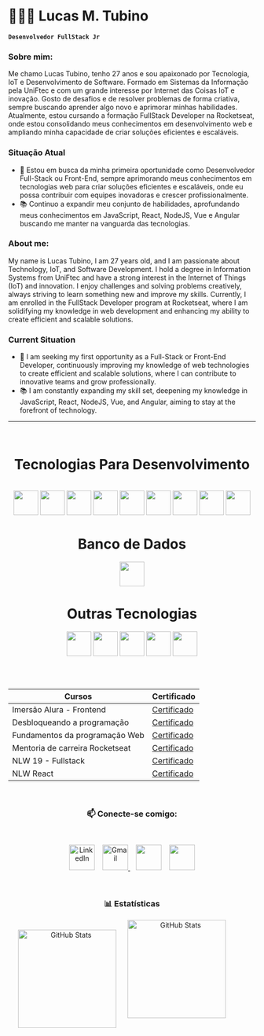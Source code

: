 # 👨🏻‍💻 Lucas M. Tubino

**`Desenvolvedor FullStack Jr`**

### Sobre mim:

Me chamo Lucas Tubino, tenho 27 anos e sou apaixonado por Tecnologia, IoT e Desenvolvimento de Software. Formado em Sistemas da Informação pela UniFtec e com um grande interesse por Internet das Coisas IoT e inovação. Gosto de desafios e de resolver problemas de forma criativa, sempre buscando aprender algo novo e aprimorar minhas habilidades. Atualmente, estou cursando a formação FullStack Developer na Rocketseat, onde estou consolidando meus conhecimentos em 
desenvolvimento web e ampliando minha capacidade de criar soluções eficientes e escaláveis.

### Situação Atual
* 🚀 Estou em busca da minha primeira oportunidade como Desenvolvedor Full-Stack ou Front-End, sempre aprimorando meus conhecimentos em tecnologias web para criar soluções eficientes e escaláveis, onde eu possa contribuir com equipes inovadoras e crescer profissionalmente.
* 📚 Continuo a expandir meu conjunto de habilidades, aprofundando meus conhecimentos em JavaScript, React, NodeJS, Vue e Angular buscando me manter na vanguarda das tecnologias.

### About me:

My name is Lucas Tubino, I am 27 years old, and I am passionate about Technology, IoT, and Software Development. I hold a degree in Information Systems from UniFtec and have a strong interest in the Internet of Things (IoT) and innovation. I enjoy challenges and solving problems creatively, always striving to learn something new and improve my skills. Currently, I am enrolled in the FullStack Developer program at Rocketseat, where I am solidifying my knowledge in web development and enhancing my ability to create efficient and scalable solutions.

### Current Situation
* 🚀 I am seeking my first opportunity as a Full-Stack or Front-End Developer, continuously improving my knowledge of web technologies to create efficient and scalable solutions, where I can contribute to innovative teams and grow professionally.
* 📚 I am constantly expanding my skill set, deepening my knowledge in JavaScript, React, NodeJS, Vue, and Angular, aiming to stay at the forefront of technology.

---

<br>

<div class="galeria_tech" align="center">
  <h1>Tecnologias Para Desenvolvimento</h1><br>
  <img src="https://skillicons.dev/icons?i=html" height="50px">
  <img src="https://skillicons.dev/icons?i=css" height="50px">
  <img src="https://skillicons.dev/icons?i=javascript" height="50px">
  <img src="https://skillicons.dev/icons?i=react" height="50"/>
  <img src="https://skillicons.dev/icons?i=nodejs" height="50px"/>
  <img src="https://skillicons.dev/icons?i=tailwind" height="50"/>
  <img src="https://skillicons.dev/icons?i=typescript" height="50"/>
  <img src="https://skillicons.dev/icons?i=angular" height="50"/>
  <img src="https://skillicons.dev/icons?i=sass" height="50"/>
  
 

  <br>
  <h1>Banco de Dados</h1>
  <img src="https://haostreinamentos.com.br/images/cursos/Sql.png" height="50px">

  <br>
  <h1>Outras Tecnologias</h1>
  <img src="https://skillicons.dev/icons?i=vscode" height="50"/>
  <img src="https://skillicons.dev/icons?i=git" height="50"/>
  <img src="https://skillicons.dev/icons?i=github" height="50"/>
  <img src="https://skillicons.dev/icons?i=notion" height="50"/>
  <img src="https://skillicons.dev/icons?i=figma" height="50"/>


<br><br>

|Cursos| Certificado|
|------|------------|
|Imersão Alura - Frontend|[Certificado](https://drive.google.com/file/d/1EhtKqumwXuH0oqXQ5orwiymA2sXYhW8n/view?usp=sharing)
|Desbloqueando a programação|[Certificado](https://drive.google.com/file/d/1fPXUbaLUTZxMzHlJh9drBUf8EeODwWRe/view?usp=sharing)
|Fundamentos da programação Web|[Certificado](https://drive.google.com/file/d/1YDWNhRbRXttKoPwgeIUjU3F47J7WwOR7/view?usp=sharing)
|Mentoria de carreira Rocketseat|[Certificado](https://drive.google.com/file/d/1sZH9eCDZCrTRmbMg1dV2oUXsU33EfkNE/view?usp=sharing)
|NLW 19 - Fullstack|[Certificado](https://drive.google.com/file/d/1y76SLQc01DFJbD_uovQfoV55TxaNWuwo/view?usp=sharing)
|NLW React|[Certificado](https://drive.google.com/file/d/1k_SLnbSYcPbjdCxcic8iud26qW4sSeXS/view?usp=sharing)

<br>

### 📫 Conecte-se comigo:
<br/>

<p align="center">
  <a href="https://www.linkedin.com/in/lucas-machado-tubino-7707a3106/" style="text-decoration: none; display: inline-block;">
    <img width="52px" alt="LinkedIn" title="LinkedIn" src="https://www.vectorlogo.zone/logos/linkedin/linkedin-tile.svg" />
  </a>
  &#8287;&#8287;<!-- Espaço -->
  <a href="mailto:lukastubino@gmail.com style="text-decoration: none; display: inline-block;">
    <img width="52px" alt="Gmail" title="Gmail" src="https://www.vectorlogo.zone/logos/gmail/gmail-tile.svg" />
  </a>
  &#8287;&#8287;<!-- Espaço -->
  <a href="https://www.facebook.com/lucas.machadotubino/?locale=pt_BR" alt="Facebook" title="Facebook" style="text-decoration: none; display: inline-block;">
    <img width="52px" src="https://www.vectorlogo.zone/logos/facebook/facebook-tile.svg" />
  </a>
  &#8287;&#8287;<!-- Espaço -->
  <a href="https://www.instagram.com/tubino2k/" alt="Instagram" title="Instagram" style="text-decoration: none; display: inline-block;">
    <img width="52px" src="https://www.vectorlogo.zone/logos/instagram/instagram-icon.svg" />
  </a>
</p>

<br>

### 📊 Estatísticas

<p>
  <img 
    align="left" 
    alt="GitHub Stats" 
    height="200" 
    style="padding: 20px;" 
    src="https://github-readme-stats.vercel.app/api?username=Tubino&show_icons=true&theme=dracula&include_all_commits=true&locale=pt-br" 
  />

<img 
      align="left" 
      alt="GitHub Stats" 
      height="200" 
      src="https://github-readme-stats.vercel.app/api/top-langs/?username=tubino&theme=dracula&layout=compact&custom_title=Tecnologias&langs_count=6" 
  />

</p>
